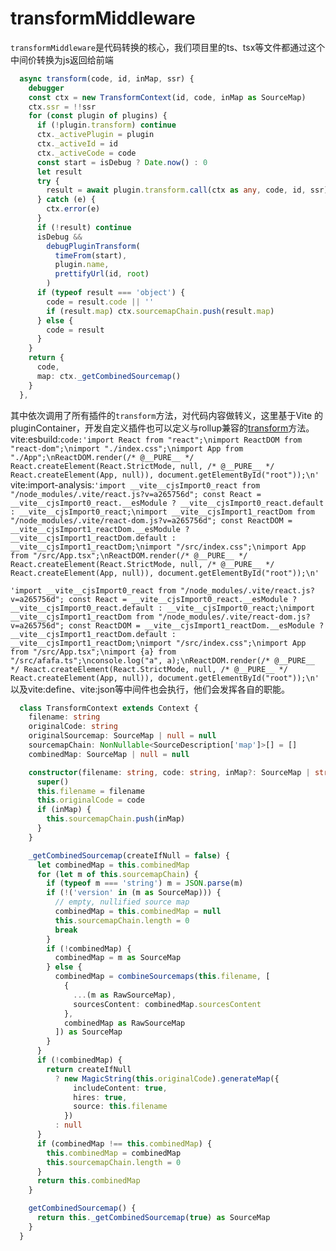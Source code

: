 # transformMiddleware

`transformMiddleware`是代码转换的核心，我们项目里的ts、tsx等文件都通过这个中间价转换为js返回给前端

```ts
  async transform(code, id, inMap, ssr) {
    debugger
    const ctx = new TransformContext(id, code, inMap as SourceMap)
    ctx.ssr = !!ssr
    for (const plugin of plugins) {
      if (!plugin.transform) continue
      ctx._activePlugin = plugin
      ctx._activeId = id
      ctx._activeCode = code
      const start = isDebug ? Date.now() : 0
      let result
      try {
        result = await plugin.transform.call(ctx as any, code, id, ssr)
      } catch (e) {
        ctx.error(e)
      }
      if (!result) continue
      isDebug &&
        debugPluginTransform(
          timeFrom(start),
          plugin.name,
          prettifyUrl(id, root)
        )
      if (typeof result === 'object') {
        code = result.code || ''
        if (result.map) ctx.sourcemapChain.push(result.map)
      } else {
        code = result
      }
    }
    return {
      code,
      map: ctx._getCombinedSourcemap()
    }
  },
```

其中依次调用了所有插件的`transform`方法，对代码内容做转义，这里基于Vite 的 pluginContainer，开发自定义插件也可以定义与rollup兼容的[transform](https://rollupjs.org/guide/en/#transform)方法。
vite:esbuild:`code:'import React from "react";\nimport ReactDOM from "react-dom";\nimport "./index.css";\nimport App from "./App";\nReactDOM.render(/* @__PURE__ */ React.createElement(React.StrictMode, null, /* @__PURE__ */ React.createElement(App, null)), document.getElementById("root"));\n'`
vite:import-analysis:`'import __vite__cjsImport0_react from "/node_modules/.vite/react.js?v=a265756d"; const React = __vite__cjsImport0_react.__esModule ? __vite__cjsImport0_react.default : __vite__cjsImport0_react;\nimport __vite__cjsImport1_reactDom from "/node_modules/.vite/react-dom.js?v=a265756d"; const ReactDOM = __vite__cjsImport1_reactDom.__esModule ? __vite__cjsImport1_reactDom.default : __vite__cjsImport1_reactDom;\nimport "/src/index.css";\nimport App from "/src/App.tsx";\nReactDOM.render(/* @__PURE__ */ React.createElement(React.StrictMode, null, /* @__PURE__ */ React.createElement(App, null)), document.getElementById("root"));\n'`

`'import __vite__cjsImport0_react from "/node_modules/.vite/react.js?v=a265756d"; const React = __vite__cjsImport0_react.__esModule ? __vite__cjsImport0_react.default : __vite__cjsImport0_react;\nimport __vite__cjsImport1_reactDom from "/node_modules/.vite/react-dom.js?v=a265756d"; const ReactDOM = __vite__cjsImport1_reactDom.__esModule ? __vite__cjsImport1_reactDom.default : __vite__cjsImport1_reactDom;\nimport "/src/index.css";\nimport App from "/src/App.tsx";\nimport {a} from "/src/afafa.ts";\nconsole.log("a", a);\nReactDOM.render(/* @__PURE__ */ React.createElement(React.StrictMode, null, /* @__PURE__ */ React.createElement(App, null)), document.getElementById("root"));\n'`
以及vite:define、vite:json等中间件也会执行，他们会发挥各自的职能。

```ts
  class TransformContext extends Context {
    filename: string
    originalCode: string
    originalSourcemap: SourceMap | null = null
    sourcemapChain: NonNullable<SourceDescription['map']>[] = []
    combinedMap: SourceMap | null = null

    constructor(filename: string, code: string, inMap?: SourceMap | string) {
      super()
      this.filename = filename
      this.originalCode = code
      if (inMap) {
        this.sourcemapChain.push(inMap)
      }
    }

    _getCombinedSourcemap(createIfNull = false) {
      let combinedMap = this.combinedMap
      for (let m of this.sourcemapChain) {
        if (typeof m === 'string') m = JSON.parse(m)
        if (!('version' in (m as SourceMap))) {
          // empty, nullified source map
          combinedMap = this.combinedMap = null
          this.sourcemapChain.length = 0
          break
        }
        if (!combinedMap) {
          combinedMap = m as SourceMap
        } else {
          combinedMap = combineSourcemaps(this.filename, [
            {
              ...(m as RawSourceMap),
              sourcesContent: combinedMap.sourcesContent
            },
            combinedMap as RawSourceMap
          ]) as SourceMap
        }
      }
      if (!combinedMap) {
        return createIfNull
          ? new MagicString(this.originalCode).generateMap({
              includeContent: true,
              hires: true,
              source: this.filename
            })
          : null
      }
      if (combinedMap !== this.combinedMap) {
        this.combinedMap = combinedMap
        this.sourcemapChain.length = 0
      }
      return this.combinedMap
    }

    getCombinedSourcemap() {
      return this._getCombinedSourcemap(true) as SourceMap
    }
  }
```